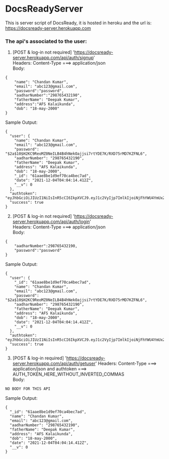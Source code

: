 # DocsReadyServer

This is server script of DocsReady, it is hosted in heroku and the url is: https://docsready-server.herokuapp.com

###  The api's associated to the user:

1. [POST & log-in not required] 'https://docsready-server.herokuapp.com/api/auth/signup' <br>
Headers: Content-Type ===> application/json <br>
Body:
```
{
    "name": "Chandan Kumar",
    "email": "abc123@gmail.com",
    "password":"password",
    "aadharNumber":"298765432190",
    "fatherName": "Deepak Kumar",
    "address":"AFS Kalaikunda",
    "dob": "18-may-2000"
}
```

Sample Output:
```
{
  "user": {
    "name": "Chandan Kumar",
    "email": "abc123@gmail.com",
    "password": "$2a$10$H2KC9ReoMZ0NeILB4B4hNekOajjsi7rtYDE7K/RXD75rMD7KZFNL6",
    "aadharNumber": "298765432190",
    "fatherName": "Deepak Kumar",
    "address": "AFS Kalaikunda",
    "dob": "18-may-2000",
    "_id": "61aae8be1d9ef70ca4bec7ad",
    "date": "2021-12-04T04:04:14.412Z",
    "__v": 0
  },
  "authtoken": "eyJhbGciOiJIUzI1NiIsInR5cCI6IkpXVCJ9.eyJ1c2VyIjp7ImlkIjoiNjFhYWU4YmUxZDllZjcwY2E0YmVjN2FkIn0sImlhdCI6MTYzODU5MDY1NH0.GmxhnDtMxF4ySvKrPlqsPzkx6wUCt_xXBtA7oQuMRrU",
  "success": true
}
```

2. [POST & log-in not required] 'https://docsready-server.herokuapp.com/api/auth/login' <br>
Headers: Content-Type ===> application/json <br>
Body:
```
{
    "aadharNumber":298765432190,
    "password":"password"
}
```
Sample Output:
```
{
  "user": {
    "_id": "61aae8be1d9ef70ca4bec7ad",
    "name": "Chandan Kumar",
    "email": "abc123@gmail.com",
    "password": "$2a$10$H2KC9ReoMZ0NeILB4B4hNekOajjsi7rtYDE7K/RXD75rMD7KZFNL6",
    "aadharNumber": "298765432190",
    "fatherName": "Deepak Kumar",
    "address": "AFS Kalaikunda",
    "dob": "18-may-2000",
    "date": "2021-12-04T04:04:14.412Z",
    "__v": 0
  },
  "authtoken": "eyJhbGciOiJIUzI1NiIsInR5cCI6IkpXVCJ9.eyJ1c2VyIjp7ImlkIjoiNjFhYWU4YmUxZDllZjcwY2E0YmVjN2FkIn0sImlhdCI6MTYzODU5MDg4NX0.uaDTSfqNaxgXyY4SrMazJLckBPT5CwH3ee1F9RLQQpw",
  "success": true
}
```

3. [POST & log-in required] 'https://docsready-server.herokuapp.com/api/auth/getuser'
Headers: Content-Type ===> application/json and authtoken ===> AUTH_TOKEN_HERE_WITHOUT_INVERTED_COMMAS <br>
Body:
```
NO BODY FOR THIS API
```
Sample Output:
```
{
  "_id": "61aae8be1d9ef70ca4bec7ad",
  "name": "Chandan Kumar",
  "email": "abc123@gmail.com",
  "aadharNumber": "298765432190",
  "fatherName": "Deepak Kumar",
  "address": "AFS Kalaikunda",
  "dob": "18-may-2000",
  "date": "2021-12-04T04:04:14.412Z",
  "__v": 0
}
```
